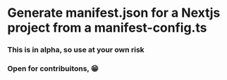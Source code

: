 # Generate manifest.json for a Nextjs project from a manifest-config.ts

### This is in alpha, so use at your own risk

### Open for contribuitons, 😁
